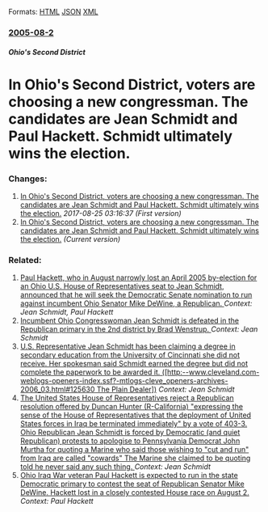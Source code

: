 
Formats: [HTML](/news/2005/08/2/in-ohio-s-second-district-voters-are-choosing-a-new-congressman-the-candidates-are-jean-schmidt-and-paul-hackett-schmidt-ultimately-wins.html)  [JSON](/news/2005/08/2/in-ohio-s-second-district-voters-are-choosing-a-new-congressman-the-candidates-are-jean-schmidt-and-paul-hackett-schmidt-ultimately-wins.json)  [XML](/news/2005/08/2/in-ohio-s-second-district-voters-are-choosing-a-new-congressman-the-candidates-are-jean-schmidt-and-paul-hackett-schmidt-ultimately-wins.xml)  

### [2005-08-2](/news/2005/08/2/index.md)

##### Ohio's Second District
#  In Ohio's Second District, voters are choosing a new congressman. The candidates are Jean Schmidt and Paul Hackett. Schmidt ultimately wins the election.




### Changes:

1. [ In Ohio's Second District, voters are choosing a new congressman. The candidates are Jean Schmidt and Paul Hackett. Schmidt ultimately wins the election.](/news/2005/08/2/in-ohio-s-second-district-voters-are-choosing-a-new-congressman-the-candidates-are-jean-schmidt-and-paul-hackett-schmidt-ultimately-win.md) _2017-08-25 03:16:37 (First version)_
1. [ In Ohio's Second District, voters are choosing a new congressman. The candidates are Jean Schmidt and Paul Hackett. Schmidt ultimately wins the election.](/news/2005/08/2/in-ohio-s-second-district-voters-are-choosing-a-new-congressman-the-candidates-are-jean-schmidt-and-paul-hackett-schmidt-ultimately-wins.md) _(Current version)_

### Related:

1. [ Paul Hackett, who in August narrowly lost an April 2005 by-election for an Ohio U.S. House of Representatives seat to Jean Schmidt, announced that he will seek the Democratic Senate nomination to run against incumbent Ohio Senator Mike DeWine, a Republican. ](/news/2005/10/25/paul-hackett-who-in-august-narrowly-lost-an-april-2005-by-election-for-an-ohio-u-s-house-of-representatives-seat-to-jean-schmidt-announc.md) _Context: Jean Schmidt, Paul Hackett_
2. [Incumbent Ohio Congresswoman Jean Schmidt is defeated in the Republican primary in the 2nd district by Brad Wenstrup. ](/news/2012/03/6/incumbent-ohio-congresswoman-jean-schmidt-is-defeated-in-the-republican-primary-in-the-2nd-district-by-brad-wenstrup.md) _Context: Jean Schmidt_
3. [ U.S. Representative Jean Schmidt has been claiming a degree in secondary education from the University of Cincinnati she did not receive. Her spokesman said Schmidt earned the degree but did not complete the paperwork to be awarded it. ([http:--www.cleveland.com-weblogs-openers-index.ssf?-mtlogs-cleve_openers-archives-2006_03.html#125630 The Plain Dealer])](/news/2006/03/30/u-s-representative-jean-schmidt-has-been-claiming-a-degree-in-secondary-education-from-the-university-of-cincinnati-she-did-not-receive-h.md) _Context: Jean Schmidt_
4. [ The United States House of Representatives reject a Republican resolution offered by Duncan Hunter (R-California) "expressing the sense of the House of Representatives that the deployment of United States forces in Iraq be terminated immediately" by a vote of 403-3. Ohio Republican Jean Schmidt is forced by Democratic (and quiet Republican) protests to apologise to Pennsylvania Democrat John Murtha for quoting a Marine who said those wishing to "cut and run" from Iraq are called "cowards" The Marine she claimed to be quoting told he never said any such thing. ](/news/2005/11/18/the-united-states-house-of-representatives-reject-a-republican-resolution-offered-by-duncan-hunter-r-california-expressing-the-sense-of.md) _Context: Jean Schmidt_
5. [ Ohio Iraq War veteran Paul Hackett is expected to run in the state Democratic primary to contest the seat of Republican Senator Mike DeWine. Hackett lost in a closely contested House race on August 2.](/news/2005/10/4/ohio-iraq-war-veteran-paul-hackett-is-expected-to-run-in-the-state-democratic-primary-to-contest-the-seat-of-republican-senator-mike-dewine.md) _Context: Paul Hackett_
